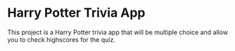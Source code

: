 # Harry Potter Trivia App
 This project is a Harry Potter trivia app that will be multiple choice and allow you to check highscores for the quiz.
